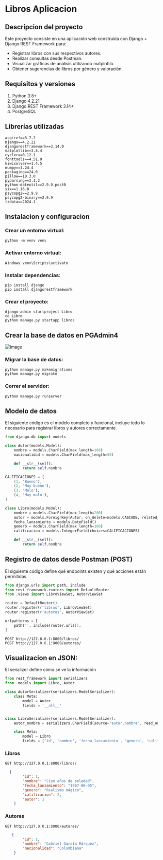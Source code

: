 # Libros Aplicacion

## Descripcion del proyecto
Este proyecto consiste en una aplicación web construida con Django + Django REST Framework para:

- Registrar libros con sus respectivos autores.
- Realizar consultas desde Postman.
- Visualizar gráficas de análisis utilizando matplotlib.
- Obtener sugerencias de libros por género y valoración.

## Requisitos y versiones

1. Python 3.8+
2. Django 4.2.21
3. Django REST Framework 3.14+
4. PostgreSQL

## Librerías utilizadas

```
asgiref==3.7.2
Django==4.2.21
djangorestframework==3.14.0
matplotlib==3.8.4
cycler==0.12.1
fonttools==4.51.0
kiwisolver==1.4.5
numpy==1.24.4
packaging==24.0
pillow==10.3.0
pyparsing==3.1.2
python-dateutil==2.9.0.post0
six==1.16.0
psycopg2==2.9.9
psycopg2-binary==2.9.9
tzdata==2024.1
```

## Instalacion y configuracion 

### Crear un entorno virtual:
```
python -m venv venv
```

### Activar entorno virtual:
```
Windows venv\Scripts\activate
```

### Instalar dependencias:
```
pip install django
pip install djangorestframework
```

### Crear el proyecto:
```
django-admin startproject Libro 
cd Libro
python manage.py startapp libros
```

## Crear la base de datos en PGAdmin4
![image](https://github.com/user-attachments/assets/d7ebb0d8-d411-4085-865d-b01f7c80602d)

### Migrar la base de datos:
```
python manage.py makemigrations
python manage.py migrate
```

### Correr el servidor:
```
python manage.py runserver
```

## Modelo de datos

El siguiente código es el modelo completo y funcional, incluye todo lo necesario para registrar libros y autores correctamente.

```python
from django.db import models

class Autor(models.Model):
    nombre = models.CharField(max_length=100)
    nacionalidad = models.CharField(max_length=50)

    def __str__(self):
        return self.nombre

CALIFICACIONES = [
    (1, 'Bueno'),
    (2, 'Muy bueno'),
    (3, 'Malo'),
    (4, 'Muy malo'),
]

class Libro(models.Model):
    nombre = models.CharField(max_length=200)
    autor = models.ForeignKey(Autor, on_delete=models.CASCADE, related_name="libros")
    fecha_lanzamiento = models.DateField()
    genero = models.CharField(max_length=100)
    calificacion = models.IntegerField(choices=CALIFICACIONES)

    def __str__(self):
        return self.nombre

```

## Registro de datos desde Postman (POST)

El siguiente código define qué endpoints existen y qué acciones están permitidas.

```python
from django.urls import path, include
from rest_framework.routers import DefaultRouter
from .views import LibroViewSet, AutorViewSet

router = DefaultRouter()
router.register(r'libros', LibroViewSet)
router.register(r'autores', AutorViewSet)

urlpatterns = [
    path('', include(router.urls)),
]
```

```postman
POST http://127.0.0.1:8000/libros/
POST http://127.0.0.1:8000/autores/

```

## Visualizacion en JSON: 

El serializer define cómo se ve la información
```python
from rest_framework import serializers
from .models import Libro, Autor

class AutorSerializer(serializers.ModelSerializer):
    class Meta:
        model = Autor
        fields = '__all__'


class LibroSerializer(serializers.ModelSerializer):
    autor_nombre = serializers.CharField(source='autor.nombre', read_only=True)

    class Meta:
        model = Libro
        fields = ['id', 'nombre', 'fecha_lanzamiento', 'genero', 'calificacion', 'autor', 'autor_nombre']
```

### Libros

```postman
GET http://127.0.0.1:8000/libros/
```
```json
  {
        "id": 1,
        "nombre": "Cien años de soledad",
        "fecha_lanzamiento": "1967-06-05",
        "genero": "Realismo mágico",
        "calificacion": 2,
        "autor": 1
    }
```

### Autores

```postman
GET http://127.0.0.1:8000/autores/
```
```json
   {
        "id": 1,
        "nombre": "Gabriel García Márquez",
        "nacionalidad": "Colombiana"
    }
```







